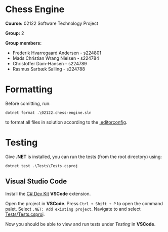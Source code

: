 # Chess Engine

**Course:** 02122 Software Technology Project

**Group:** 2

**Group members:**
- Frederik Hvarregaard Andersen - s224801
- Mads Christian Wrang Nielsen - s224784
- Christoffer Dam-Hansen - s224789
- Rasmus Sarbæk Salling - s224788

# Formatting
Before comitting, run:
```shell
dotnet format .\02122.chess-engine.sln
```
to format all files in solution according to the [.editorconfig](.editorconfig).

# Testing
Give **.NET** is installed, you can run the tests (from the root directory) using:
```shell
dotnet test .\Tests\Tests.csproj
```
## Visual Studio Code
Install the [C# Dev Kit](https://marketplace.visualstudio.com/items?itemName=ms-dotnettools.csdevkit) **VSCode** extension.

Open the project in **VSCode**. Press `Ctrl + Shift + P` to open the command palet. Select `.NET: Add existing project`. Navigate to and select [Tests/Tests.csproj](Tests/Tests.csproj).

Now you should be able to view and run tests under *Testing* in **VSCode**.